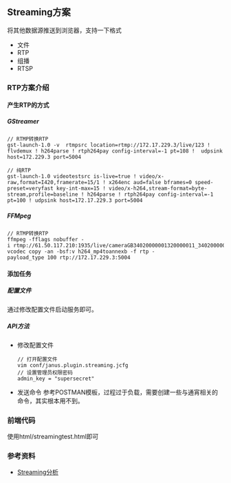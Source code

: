 ## Streaming方案
将其他数据源推送到浏览器，支持一下格式
+ 文件
+ RTP
+ 组播
+ RTSP


### RTP方案介绍
#### 产生RTP的方式
##### GStreamer
```shell
// RTMP转换RTP
gst-launch-1.0 -v  rtmpsrc location=rtmp://172.17.229.3/live/123 ! flvdemux ! h264parse ! rtph264pay config-interval=-1 pt=108 !  udpsink host=172.229.3 port=5004

// 纯RTP
gst-launch-1.0 videotestsrc is-live=true ! video/x-raw,format=I420,framerate=15/1 ! x264enc aud=false bframes=0 speed-preset=veryfast key-int-max=15 ! video/x-h264,stream-format=byte-stream,profile=baseline ! h264parse ! rtph264pay config-interval=-1  pt=100 ! udpsink host=172.17.229.3 port=5004
```
##### FFMpeg
```shell
// RTMP转换RTP
ffmpeg -fflags nobuffer -i rtmp://61.50.117.210:1935/live/cameraGB34020000001320000011_34020000001310000001 -vcodec copy -an -bsf:v h264_mp4toannexb -f rtp -payload_type 100 rtp://172.17.229.3:5004

```

#### 添加任务
##### 配置文件
通过修改配置文件启动服务即可。
##### API方法
+ 修改配置文件
    ```shell
    // 打开配置文件
    vim conf/janus.plugin.streaming.jcfg
    // 设置管理员权限密码
    admin_key = "supersecret" 
    ```
+ 发送命令
参考POSTMAN模板，过程过于负载，需要创建一些与通宵相关的命令，其实根本用不到。

### 前端代码　
使用html/streamingtest.html即可

### 参考资料
+ [Streaming分析](https://blog.csdn.net/cgs1999/article/details/95085038)